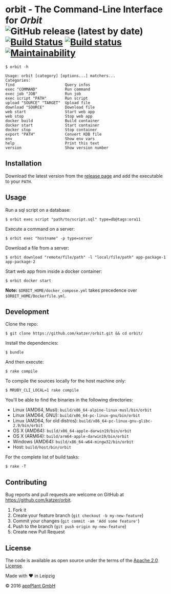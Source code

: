 # orbit - The Command-Line Interface for _Orbit_ <br> ![GitHub release (latest by date)](https://img.shields.io/github/v/release/katzer/orbit) [![Build Status](https://travis-ci.com/katzer/orbit.svg?branch=master)](https://travis-ci.com/katzer/orbit) [![Build status](https://ci.appveyor.com/api/projects/status/y35hwhpf4w51nc9e/branch/master?svg=true)](https://ci.appveyor.com/project/katzer/orbit/branch/master) [![Maintainability](https://api.codeclimate.com/v1/badges/69da9029f3782acc97a4/maintainability)](https://codeclimate.com/github/katzer/orbit/maintainability)

    $ orbit -h

    Usage: orbit [category] [options...] matchers...
    Categories:
    find                      Query infos
    exec "COMMAND"            Run command
    exec job "JOB"            Run job
    exec script "PATH"        Run script
    upload "SOURCE" "TARGET"  Upload file
    download "SOURCE"         Download file
    web start                 Start web app
    web stop                  Stop web app
    docker build              Build container
    docker start              Start container
    docker stop               Stop container
    export "PATH"             Convert KDB file
    env                       Show env vars
    help                      Print this text
    version                   Show version number

## Installation

Download the latest version from the [release page][releases] and add the executable to your `PATH`.

## Usage

Run a sql script on a database:

    $ orbit exec script "path/to/script.sql" type=db@tags:ora11

Execute a command on a server:

    $ orbit exec "hostname" -p type=server

Download a file from a server:

    $ orbit download "remote/file/path" -l "local/file/path" app-package-1 app-package-2

Start web app from inside a docker container:

    $ orbit docker start

__Note:__ `$ORBIT_HOME/docker_compose.yml` takes precedence over `$ORBIT_HOME/Dockerfile.yml`.

## Development

Clone the repo:
    
    $ git clone https://github.com/katzer/orbit.git && cd orbit/

Install the dependencies:

    $ bundle

And then execute:

    $ rake compile

To compile the sources locally for the host machine only:

    $ MRUBY_CLI_LOCAL=1 rake compile

You'll be able to find the binaries in the following directories:

- Linux (AMD64, Musl): `build/x86_64-alpine-linux-musl/bin/orbit`
- Linux (AMD64, GNU): `build/x86_64-pc-linux-gnu/bin/orbit`
- Linux (AMD64, for old distros): `build/x86_64-pc-linux-gnu-glibc-2.9/bin/orbit`
- OS X (AMD64): `build/x86_64-apple-darwin19/bin/orbit`
- OS X (ARM64): `build/arm64-apple-darwin19/bin/orbit`
- Windows (AMD64): `build/x86_64-w64-mingw32/bin/orbit`
- Host: `build/host/bin/orbit`

For the complete list of build tasks:

    $ rake -T

## Contributing

Bug reports and pull requests are welcome on GitHub at https://github.com/katzer/orbit.

1. Fork it
2. Create your feature branch (`git checkout -b my-new-feature`)
3. Commit your changes (`git commit -am 'Add some feature'`)
4. Push to the branch (`git push origin my-new-feature`)
5. Create new Pull Request

## License

The code is available as open source under the terms of the [Apache 2.0 License][license].

Made with :heart: in Leipzig

© 2016 [appPlant GmbH][appplant]

[releases]: https://github.com/katzer/orbit/releases
[license]: http://opensource.org/licenses/Apache-2.0
[appplant]: www.appplant.de
